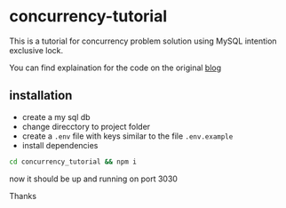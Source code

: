 # concurrency-tutorial
This is a tutorial for concurrency problem solution using MySQL intention exclusive lock.

You can find explaination for the code on the original [blog](https://hameed0z.github.io/blog/db-locking-as-pro)


## installation

- create a my sql db
- change direcctory to project folder
- create a `.env` file with keys similar to the file `.env.example`
- install dependencies
```bash
cd concurrency_tutorial && npm i
```

now it should be up and running on port 3030

Thanks